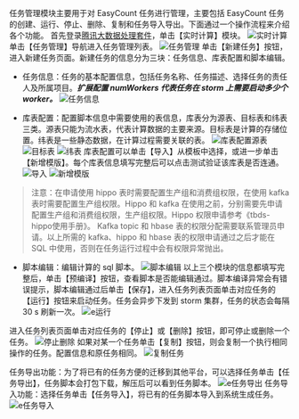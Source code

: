 任务管理模块主要用于对 EasyCount 任务进行管理，主要包括 EasyCount 任务的创建、运行、停止、删除、复制和任务导入导出。下面通过一个操作流程来介绍各个功能。
首先登录[腾讯大数据处理套件](http://123.207.155.53:8081/cas/login?service=http%3A%2F%2F123.207.155.53%3A80%2Findex.html)，单击【实时计算】模块。
![实时计算](http://imgcache.tcecqpoc.fsphere.cn/image/mc.qcloudimg.com/static/img/02645e4feac029bf6e6f1709e9723dca/image.png)
单击【任务管理】导航进入任务管理列表。
![任务管理](http://imgcache.tcecqpoc.fsphere.cn/image/mc.qcloudimg.com/static/img/5b2f99117a5becc3dd0ae1e144e91591/image.png)
单击【新建任务】按钮，进入新建任务页面。新建任务的信息分为三块：任务信息、库表配置和脚本编辑。
- 任务信息：任务的基本配置信息，包括任务名称、任务描述、选择任务的责任人及所属项目。***扩展配置 numWorkers 代表任务在 storm 上需要启动多少个 worker。***
![任务信息](http://imgcache.tcecqpoc.fsphere.cn/image/mc.qcloudimg.com/static/img/7e2b7ab2c2368c8a81d3cd8353d13c81/image.png)

- 库表配置：配置脚本信息中需要使用的表信息，库表分为源表、目标表和纬表三类。源表只能为流水表，代表计算数据的主要来源。目标表是计算的存储位置。纬表是一些静态数据，在计算过程需要关联的表。
![库表配置源表](http://imgcache.tcecqpoc.fsphere.cn/image/mc.qcloudimg.com/static/img/05836073ef13ff81b949fe7a80d35814/image.png)
![目标表](http://imgcache.tcecqpoc.fsphere.cn/image/mc.qcloudimg.com/static/img/ecc55d96da301f37e0659325ca26d181/image.png)
![纬表](http://imgcache.tcecqpoc.fsphere.cn/image/mc.qcloudimg.com/static/img/f164243591ffe4a8ea0d65370f562905/image.png)
库表配置可以单击【导入】从模板中选择，或进一步单击【新增模版】。每个库表信息填写完整后可以点击测试验证该库表是否连通。
![导入](http://imgcache.tcecqpoc.fsphere.cn/image/mc.qcloudimg.com/static/img/3f195f77bd8da1a70f8dd47a5e6d6689/image.png)
![新增模版](http://imgcache.tcecqpoc.fsphere.cn/image/mc.qcloudimg.com/static/img/c1b10f14b0b2de58602eeac3d6ce0e99/image.png)
> 注意：在申请使用 hippo 表时需要配置生产组和消费组权限，在使用 kafka 表时需要配置生产组权限。Hippo 和 kafka 在使用之前，分别需要先申请配置生产组和消费组权限，生产组权限。Hippo 权限申请参考《tbds-hippo使用手册》。
Kafka topic 和 hbase 表的权限分配需要联系管理员申请。以上所需的 kafka、hippo 和 hbase 表的权限申请通过之后才能在 SQL 中使用，否则在任务运行过程中会有权限异常抛出。

- 脚本编辑：编辑计算的 sql 脚本。
![脚本编辑](http://imgcache.tcecqpoc.fsphere.cn/image/mc.qcloudimg.com/static/img/37490db94b782935b0c4a7d58e23a326/image.png)
以上三个模块的信息都填写完整后，单击【预编译】按钮，查看脚本是否能编辑通过。脚本编译异常会有错误提示，脚本编辑通过后单击【保存】，进入任务列表页面单击对应任务的【运行】按钮来启动任务。任务会异步下发到 storm 集群，任务的状态会每隔 30 s 刷新一次。
![e运行](http://imgcache.tcecqpoc.fsphere.cn/image/mc.qcloudimg.com/static/img/b5b06b18638b0fcadc9cf4047fcab51f/image.png)

进入任务列表页面单击对应任务的【停止】或【删除】按钮，即可停止或删除一个任务。
![停止删除](http://imgcache.tcecqpoc.fsphere.cn/image/mc.qcloudimg.com/static/img/3df982f001cc60fde0dc101efec2ed34/image.png)
如果对某一个任务单击【复制】按钮，则会复制一个执行相同操作的任务。配置信息和原任务相同。
![复制任务](http://imgcache.tcecqpoc.fsphere.cn/image/mc.qcloudimg.com/static/img/2d90f19939418cf803263b5e8ed506f3/image.png)

任务导出功能：为了将已有的任务方便的迁移到其他平台，可以选择任务单击【任务导出】，任务脚本会打包下载，解压后可以看到任务脚本。
![e任务导出](http://imgcache.tcecqpoc.fsphere.cn/image/mc.qcloudimg.com/static/img/534a9a3a2a96c931dcc8955959a8a61d/image.png)
任务导入功能：选择任务单击【任务导入】，将已有的任务脚本导入到系统生成任务。
![e任务导入](http://imgcache.tcecqpoc.fsphere.cn/image/mc.qcloudimg.com/static/img/e823e8964256f45bf3abbcdc05cbda6c/image.png)

